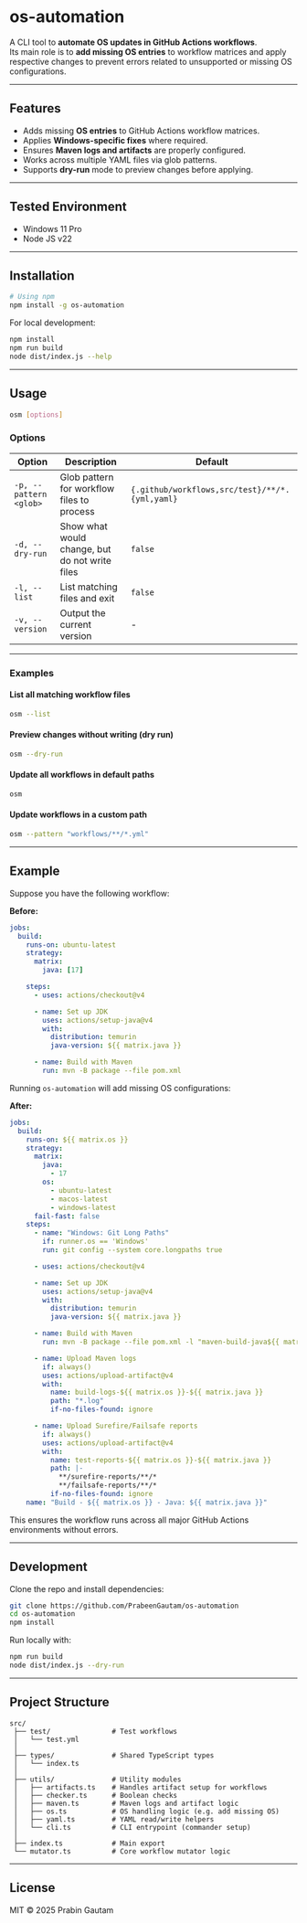 # os-automation

A CLI tool to **automate OS updates in GitHub Actions workflows**.  
Its main role is to **add missing OS entries** to workflow matrices and apply respective changes to prevent errors related to unsupported or missing OS configurations.

---

## Features

- Adds missing **OS entries** to GitHub Actions workflow matrices.
- Applies **Windows-specific fixes** where required.
- Ensures **Maven logs and artifacts** are properly configured.
- Works across multiple YAML files via glob patterns.
- Supports **dry-run** mode to preview changes before applying.

---

## Tested Environment

- Windows 11 Pro
- Node JS v22

---

## Installation

```bash
# Using npm
npm install -g os-automation
```

For local development:

```bash
npm install
npm run build
node dist/index.js --help
```

---

## Usage

```bash
osm [options]
```

### Options

| Option                 | Description                                    | Default                                        |
| ---------------------- | ---------------------------------------------- | ---------------------------------------------- |
| `-p, --pattern <glob>` | Glob pattern for workflow files to process     | `{.github/workflows,src/test}/**/*.{yml,yaml}` |
| `-d, --dry-run`        | Show what would change, but do not write files | `false`                                        |
| `-l, --list`           | List matching files and exit                   | `false`                                        |
| `-v, --version`        | Output the current version                     | -                                        |

---

### Examples

#### List all matching workflow files

```bash
osm --list
```

#### Preview changes without writing (dry run)

```bash
osm --dry-run
```

#### Update all workflows in default paths

```bash
osm
```

#### Update workflows in a custom path

```bash
osm --pattern "workflows/**/*.yml"
```

---

## Example

Suppose you have the following workflow:

**Before:**

```yaml
jobs:
  build:
    runs-on: ubuntu-latest
    strategy:
      matrix:
        java: [17]

    steps:
      - uses: actions/checkout@v4

      - name: Set up JDK
        uses: actions/setup-java@v4
        with:
          distribution: temurin
          java-version: ${{ matrix.java }}

      - name: Build with Maven
        run: mvn -B package --file pom.xml
```

Running `os-automation` will add missing OS configurations:

**After:**

```yaml
jobs:
  build:
    runs-on: ${{ matrix.os }}
    strategy:
      matrix:
        java:
          - 17
        os:
          - ubuntu-latest
          - macos-latest
          - windows-latest
      fail-fast: false
    steps:
      - name: "Windows: Git Long Paths"
        if: runner.os == 'Windows'
        run: git config --system core.longpaths true

      - uses: actions/checkout@v4

      - name: Set up JDK
        uses: actions/setup-java@v4
        with:
          distribution: temurin
          java-version: ${{ matrix.java }}

      - name: Build with Maven
        run: mvn -B package --file pom.xml -l "maven-build-java${{ matrix.java }}-${{ matrix.os }}.log"

      - name: Upload Maven logs
        if: always()
        uses: actions/upload-artifact@v4
        with:
          name: build-logs-${{ matrix.os }}-${{ matrix.java }}
          path: "*.log"
          if-no-files-found: ignore

      - name: Upload Surefire/Failsafe reports
        if: always()
        uses: actions/upload-artifact@v4
        with:
          name: test-reports-${{ matrix.os }}-${{ matrix.java }}
          path: |-
            **/surefire-reports/**/*
            **/failsafe-reports/**/*
          if-no-files-found: ignore
    name: "Build - ${{ matrix.os }} - Java: ${{ matrix.java }}"
```

This ensures the workflow runs across all major GitHub Actions environments without errors.

---

## Development

Clone the repo and install dependencies:

```bash
git clone https://github.com/PrabeenGautam/os-automation
cd os-automation
npm install
```

Run locally with:

```bash
npm run build
node dist/index.js --dry-run
```

---

## Project Structure

```
src/
 ├── test/               # Test workflows
 │   └── test.yml
 │
 ├── types/              # Shared TypeScript types
 │   └── index.ts
 │
 ├── utils/              # Utility modules
 │   ├── artifacts.ts    # Handles artifact setup for workflows
 │   ├── checker.ts      # Boolean checks
 │   ├── maven.ts        # Maven logs and artifact logic
 │   ├── os.ts           # OS handling logic (e.g. add missing OS)
 │   ├── yaml.ts         # YAML read/write helpers
 │   └── cli.ts          # CLI entrypoint (commander setup)
 │
 ├── index.ts            # Main export
 └── mutator.ts          # Core workflow mutator logic
```

---

## License

MIT © 2025 Prabin Gautam
